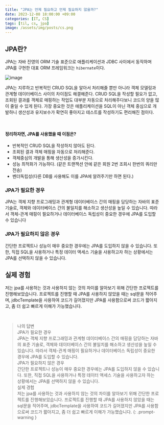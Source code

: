 ```yaml
---
title: "JPA는 언제 필요하고 언제 필요하지 않을까?"
date: 2023-12-08 18:00:00 +09:00
categories: [IT, CS]
tags: [til, cs, jpa]
image: /assets/img/posts/cs.png
---
```



## JPA란?
JPA는 자바 진영의 ORM 기술 표준으로 애플리케이션과 JDBC 사이에서 동작하며 JPA를 구현한 대표 ORM 프레임워크는 `hibernate`이다.

![image](https://github.com/honge7694/honge7694.github.io/assets/76715487/b06f5947-2b50-4e84-b83b-1b587c076273)


JPA는 지루하고 반복적인 CRUD SQL을 알아서 처리해줄 뿐만 아니라 객체 모델링과 관계형 데이터베이스 사이의 차이점도 해결해준다. CRUD SQL을 작성할 필요가 없고, 조회된 결과를 객체로 매핑하는 작업도 대부분 자동으로 처리해주다보니 코드의 양을 많이 줄일 수 있게 된다. 가장 중요한 것은 애플리케이션을 SQL이 아닌 객체 중심으로 개발하니 생산성과 유지보수가 확연히 좋아지고 테스트를 작성하기도 편리해진 점이다.

<br/>

#### 정리하자면, JPA를 사용했을 때 이점은?

+ 반복적인 CRUD SQL을 작성하지 않아도 된다.
+ 조회된 결과 객체 매핑을 자동으로 처리해준다.
+ 객체중심의 개발을 통해 생산성을 증가시킨다.
+ 성능 최적화가 가능하다. (같은 트랜잭션 안에 같은 회원 2번 조회시 한번의 쿼리만 전송)
+ 벤더독립성(다른 DB를 사용해도 이를 JPA에 알려주기만 하면 된다.)


### JPA가 필요한 경우
JPA는 객체 지향 프로그래밍과 관계형 데이터베이스 간의 매핑을 담당하는 자바의 표준 기술로, 객체와 데이터베이스 간의 불일치를 해소하고 생산성을 높일 수 있습니다. 따라서 객체-관계 매핑이 필요하거나 데이터베이스 독립성이 중요한 경우에 JPA를 도입할 수 있습니다


### JPA가 필요하지 않은 경우
간단한 프로젝트나 성능이 매우 중요한 경우에는 JPA를 도입하지 않을 수 있습니다. 또한, 직접 SQL을 사용하거나 특정 데이터 액세스 기술을 사용하고자 하는 상황에서는 JPA를 선택하지 않을 수 있습니다.


## 실제 경험
저는 jpa를 사용하는 것과 사용하지 않는 것의 차이를 알아보기 위해 간단한 프로젝트를 진행해보았습니다. 프로젝트를 진행할 때 JPA를 사용하지 않았을 때는 sql문을 적어주며, jdbcTemplate을 사용하여 코드가 길어졌지만 JPA를 사용함으로써 코드가 짧아지고, 좀 더 쉽고 빠르게 이해가 가능했습니다.

<br/>

> 나의 답변     <br/>
> JPA가 필요한 경우     
> JPA는 객체 지향 프로그래밍과 관계형 데이터베이스 간의 매핑을 담당하는 자바의 표준 기술로, 객체와 데이터베이스 간의 불일치를 해소하고 생산성을 높일 수 있습니다. 따라서 객체-관계 매핑이 필요하거나 데이터베이스 독립성이 중요한 경우에 JPA를 도입할 수 있습니다.     <br/>
> JPA가 필요하지 않은 경우     
> 간단한 프로젝트나 성능이 매우 중요한 경우에는 JPA를 도입하지 않을 수 있습니다. 또한, 직접 SQL을 사용하거나 특정 데이터 액세스 기술을 사용하고자 하는 상황에서는 JPA를 선택하지 않을 수 있습니다.     <br/>
> 실제 경험    
> 저는 jpa를 사용하는 것과 사용하지 않는 것의 차이를 알아보기 위해 간단한 프로젝트를 진행해보았습니다. 프로젝트를 진행할 때 JPA를 사용하지 않았을 때는 sql문을 적어주며, jdbcTemplate을 사용하여 코드가 길어졌지만 JPA를 사용함으로써 코드가 짧아지고, 좀 더 쉽고 빠르게 이해가 가능했습니다.
{: .prompt-warning }